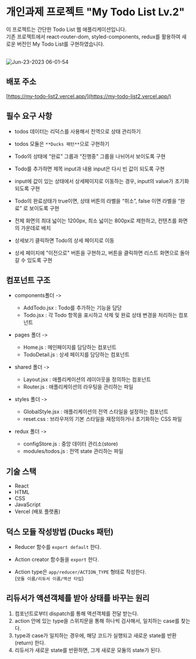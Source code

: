 # 개인과제 프로젝트 "My Todo List Lv.2"

이 프로젝트는 간단한 Todo List 웹 애플리케이션입니다.<br/>
기존 프로젝트에서 react-router-dom, styled-components, redux를 활용하여 새로운 버전인 My Todo List를 구현하였습니다.
<br>
<br>

![Jun-23-2023 06-01-54](https://github.com/HiYongA/MyTodoList2/assets/120562771/a4e13b8b-c6fd-459a-a402-67c9b2642f8e)

## 배포 주소

[https://my-todo-list2.vercel.app/](https://my-todo-list2.vercel.app/)

## 필수 요구 사항

- todos 데이터는 리덕스를 사용해서 전역으로 상태 관리하기

- todos 모듈은 `**Ducks 패턴**`으로 구현하기

- Todo의 상태에 “완료” 그룹과 “진행중" 그룹을 나뉘어서 보이도록 구현

- Todo를 추가하면  제목 input과 내용 input은 다시 빈 값이 되도록 구현

- input에 값이 있는 상태에서 상세페이지로 이동하는 경우, input의 value가 초기화되도록 구현

- Todo의 완료상태가 true이면, 상태 버튼의 라벨을 “취소”,  false 이면 라벨을 “완료” 로 보이도록 구현

- 전체 화면의 최대 넓이는 1200px, 최소 넓이는 800px로 제한하고, 컨텐츠를 화면의 가운데로 배치

- 상세보기 클릭하면 Todo의 상세 페이지로 이동

- 상세 페이지에 "이전으로" 버튼을 구현하고, 버튼을 클릭하면 리스트 화면으로 돌아갈 수 있도록 구현

## 컴포넌트 구조

- components폴더 ->
  - AddTodo.jsx : Todo를 추가하는 기능을 담당
  - Todo.jsx : 각 Todo 항목을 표시하고 삭제 및 완료 상태 변경을 처리하는 컴포넌트

- pages 폴더 ->
  -  Home.js : 메인페이지를 담당하는 컴포넌트
  -  TodoDetail.js : 상세 페이지를 담당하는 컴포넌트

- shared 폴더 ->
  - Layout.jsx : 애플리케이션의 레이아웃을 정의하는 컴포넌트
  -  Router.js : 애플리케이션의 라우팅을 관리하는 파일

- styles 폴더 ->
  -  GlobalStyle.jsx : 애플리케이션의 전역 스타일을 설정하는 컴포넌트
  -  reset.css : 브라우저의 기본 스타일을 재정의하거나 초기화하는 CSS 파일

- redux 폴더 ->
  - configStore.js : 중앙 데이터 관리소(store)
  - modules/todos.js : 전역 state 관리하는 파일

## 기술 스택

- React
- HTML
- CSS
- JavaScript
- Vercel (배포 플랫폼)

## 덕스 모듈 작성방법 (Ducks 패턴)

- Reducer 함수를 `export default` 한다.

- Action creator 함수들을 `export` 한다.

- Action type은 `app/reducer/ACTION_TYPE` 형태로 작성한다.<br/>
  (`모듈 이름/리듀서 이름/액션 타입`)

## 리듀서가 액션객체를 받아 상태를 바꾸는 원리

1. 컴포넌트로부터 dispatch를 통해 액션객체를 전달 받는다.
2. action 안에 있는 type을 스위치문을 통해 하나씩 검사해서, 일치하는 case를 찾는다.
3. type과 case가 일치하는 경우에, 해당 코드가 실행되고 새로운 state를 반환(return) 한다.
4. 리듀서가 새로운 state를 반환하면, 그게 새로운 모듈의 state가 된다.
